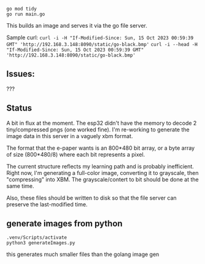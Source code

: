 ```
go mod tidy
go run main.go

```
This builds an image and serves it via the go file server.

Sample curl:
```curl -i -H "If-Modified-Since: Sun, 15 Oct 2023 00:59:39 GMT" 'http://192.168.3.148:8090/static/go-black.bmp'```
```curl -i --head -H "If-Modified-Since: Sun, 15 Oct 2023 00:59:39 GMT" 'http://192.168.3.148:8090/static/go-black.bmp'```

## Issues:
???

## Status
A bit in flux at the moment.  The esp32 didn't have the memory to decode 2 tiny/compressed pngs (one worked fine). I'm re-working to generate the image data in this server in a vaguely xbm format.  

The format that the e-paper wants is an 800\*480 bit array, or a byte array of size (800*480/8) where each bit represents a pixel. 

The current structure reflects my learning path and is probably inefficient.  Right now, I'm generating a full-color image, converting it to grayscale, then "compressing" into XBM.  The grayscale/contert to bit should be done at the same time.

Also, these files should be written to disk so that the file server can preserve the last-modified time.

## generate images from python
```
.venv/Scripts/activate
python3 generateImages.py
```

this generates much smaller files than the golang image gen